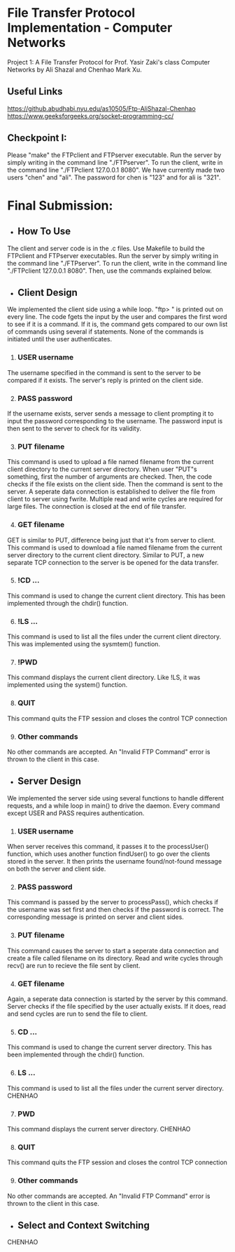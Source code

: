 # File Transfer Protocol Implementation - Computer Networks
Project 1: A File Transfer Protocol for Prof. Yasir Zaki's class Computer Networks by Ali Shazal and Chenhao Mark Xu.

## Useful Links

https://github.abudhabi.nyu.edu/as10505/Ftp-AliShazal-Chenhao  
https://www.geeksforgeeks.org/socket-programming-cc/

## Checkpoint I:

Please "make" the FTPclient and FTPserver executable.
Run the server by simply writing in the command line "./FTPserver".
To run the client, write in the command line "./FTPclient 127.0.0.1 8080".
We have currently made two users "chen" and "ali". The password for chen is "123" and for ali is "321".

# Final Submission:
 - ## How To Use
The client and server code is in the .c files. Use Makefile to build the FTPclient and FTPserver executables. Run the server by simply writing in the command line "./FTPserver". To run the client, write in the command line "./FTPclient 127.0.0.1 8080". Then, use the commands explained below.

- ## Client Design
We implemented the client side using a while loop. "ftp> " is printed out on every line. The code fgets the input by the user and compares the first word to see if it is a command. If it is, the command gets compared to our own list of commands using several if statements. None of the commands is initiated until the user authenticates. 

1. ### USER username
The username specified in the command is sent to the server to be compared if it exists. The server's reply is printed on the client side.

2. ### PASS password
If the username exists, server sends a message to client prompting it to input the password corresponding to the username. The password input is then sent to the server to check for its validity.

3. ### PUT filename
This command is used to upload a file named filename from the current client directory to the current server directory. When user "PUT"s something, first the number of arguments are checked. Then, the code checks if the file exists on the client side. Then the command is sent to the server. A seperate data connection is established to deliver the file from client to server using fwrite. Multiple read and write cycles are required for large files. The connection is closed at the end of file transfer.

4. ### GET filename
GET is similar to PUT, difference being just that it's from server to client. This command is used to download a file named filename from the current server directory to the current client directory. Similar to PUT, a new separate TCP
connection to the server is be opened for the data transfer.

5. ### !CD ...
This command is used to change the current client directory. This has been implemented through the chdir() function. 

6. ### !LS ...
This command is used to list all the files under the current client directory. This was implemented using the sysmtem() function. 

7. ### !PWD
This command displays the current client directory. Like !LS, it was implemented using the system() function.

8. ### QUIT
This command quits the FTP session and closes the control TCP connection

9. ### Other commands
No other commands are accepted. An "Invalid FTP Command" error is thrown to the client in this case.

- ## Server Design
We implemented the server side using several functions to handle different requests, and a while loop in main() to drive the daemon. Every command except USER and PASS requires authentication.

1. ### USER username
When server receives this command, it passes it to the processUser() function, which uses another function findUser() to go over the clients stored in the server. It then prints the username found/not-found message on both the server and client side.

2. ### PASS password
This command is passed by the server to processPass(), which checks if the username was set first and then checks if the password is correct. The corresponding message is printed on server and client sides.

3. ### PUT filename
This command causes the server to start a seperate data connection and create a file called filename on its directory. Read and write cycles through recv() are run to recieve the file sent by client. 

4. ### GET filename
Again, a seperate data connection is started by the server by this command. Server checks if the file specified by the user actually exists. If it does, read and send cycles are run to send the file to client.

5. ### CD ...
This command is used to change the current server directory. This has been implemented through the chdir() function. 

6. ### LS ...
This command is used to list all the files under the current server directory. CHENHAO

7. ### PWD
This command displays the current server directory. CHENHAO

8. ### QUIT
This command quits the FTP session and closes the control TCP connection

9. ### Other commands
No other commands are accepted. An "Invalid FTP Command" error is thrown to the client in this case.

- ## Select and Context Switching
CHENHAO
